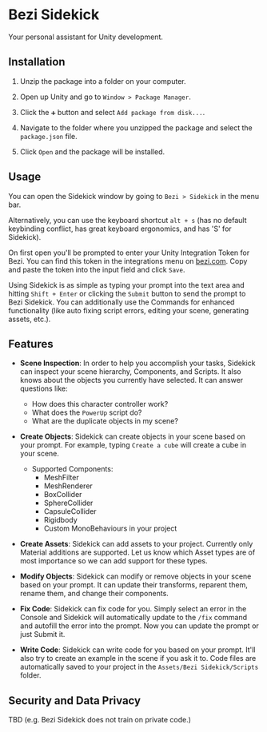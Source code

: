 # Bezi Sidekick

Your personal assistant for Unity development.

## Installation

1. Unzip the package into a folder on your computer.

2. Open up Unity and go to `Window > Package Manager`.

3. Click the `➕` button and select `Add package from disk...`.

4. Navigate to the folder where you unzipped the package and select the `package.json` file.

5. Click `Open` and the package will be installed.

## Usage

You can open the Sidekick window by going to `Bezi > Sidekick` in the menu bar.

Alternatively, you can use the keyboard shortcut `alt + s` (has no default keybinding conflict, has great keyboard ergonomics, and has 'S' for Sidekick).

On first open you'll be prompted to enter your Unity Integration Token for Bezi. You can find this token in the integrations menu on [bezi.com](https://bezi.com). Copy and paste the token into the input field and click `Save`.

Using Sidekick is as simple as typing your prompt into the text area and hitting `Shift + Enter` or clicking the `Submit` button to send the prompt to Bezi Sidekick. You can additionally use the Commands for enhanced functionality (like auto fixing script errors, editing your scene, generating assets, etc.).

## Features

- **Scene Inspection**: In order to help you accomplish your tasks, Sidekick can inspect your scene hierarchy, Components, and Scripts. It also knows about the objects you currently have selected. It can answer questions like:

  - How does this character controller work?
  - What does the `PowerUp` script do?
  - What are the duplicate objects in my scene?

- **Create Objects**: Sidekick can create objects in your scene based on your prompt. For example, typing `Create a cube` will create a cube in your scene.

  - Supported Components:
    - MeshFilter
    - MeshRenderer
    - BoxCollider
    - SphereCollider
    - CapsuleCollider
    - Rigidbody
    - Custom MonoBehaviours in your project

- **Create Assets**: Sidekick can add assets to your project. Currently only Material additions are supported. Let us know which Asset types are of most importance so we can add support for these types.

- **Modify Objects**: Sidekick can modify or remove objects in your scene based on your prompt. It can update their transforms, reparent them, rename them, and change their components.

- **Fix Code**: Sidekick can fix code for you. Simply select an error in the Console and Sidekick will automatically update to the `/fix` command and autofill the error into the prompt. Now you can update the prompt or just Submit it.

- **Write Code**: Sidekick can write code for you based on your prompt. It'll also try to create an example in the scene if you ask it to. Code files are automatically saved to your project in the `Assets/Bezi Sidekick/Scripts` folder.

## Security and Data Privacy

TBD (e.g. Bezi Sidekick does not train on private code.)
